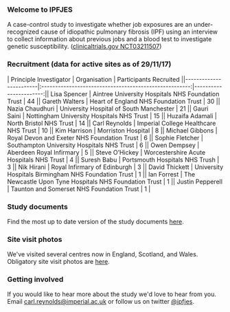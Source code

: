 ### Welcome to IPFJES 

A case-control study to investigate whether job exposures are an under-recognized cause of idiopathic pulmonary fibrosis (IPF) using an interview to collect information about previous jobs and a blood test to investigate genetic susceptibility. ([clinicaltrials.gov NCT03211507](https://clinicaltrials.gov/ct2/show/NCT03211507))

### Recruitment (data for active sites as of 29/11/17)

| Principle Investigator | Organisation                                           | Participants Recruited ||------------------------|:------------------------------------------------------:|-----------------------:|| Lisa Spencer           | Aintree University Hospitals NHS Foundation Trust      | 44                     || Gareth Walters         | Heart of England NHS Foundation Trust                  | 30                     || Nazia Chaudhuri        | University Hospital of South Manchester                | 21                     || Gauri Saini            | Nottingham University Hospitals NHS Trust              | 15                     || Huzaifa Adamali        | North Bristol NHS Trust                                | 14                     || Carl Reynolds          | Imperial College Healthcare NHS Trust                  | 10                     || Kim Harrison           | Morriston Hospital                                     | 8                      || Michael Gibbons        | Royal Devon and Exeter NHS Foundation Trust            | 6                      || Sophie Fletcher        | Southampton University Hospitals NHS Trust             | 6                      || Owen Dempsey           | Aberdeen Royal Infirmary                               | 5                      || Steve O’Hickey         | Worcestershire Acute Hospitals NHS Trust               | 4                      || Suresh Babu            | Portsmouth Hospitals NHS Trush                         | 3                      || Nik Hirani             | Royal Infirmary of Edinburgh                           | 3                      || David Thickett         | University Hospitals Birmingham NHS Foundation Trust   | 1                      || Ian Forrest            | The Newcastle Upon Tyne Hospitals NHS Foundation Trust | 1                      || Justin Pepperell       | Taunton and Somerset NHS Foundation Trust              | 1                      |

### Study documents

Find the most up to date version of the study documents [here](https://github.com/drcjar/ipfjes/).

### Site visit photos

We've visited several centres now in England, Scotland, and Wales. Obligatory site visit photos are [here](https://github.com/drcjar/ipfjes/blob/master/photos/photos.md).

### Getting involved

If you would like to hear more about the study we'd love to hear from you. Email <carl.reynolds@imperial.ac.uk> or follow us on twitter [@ipfjes](https://twitter.com/ipfjes). 


